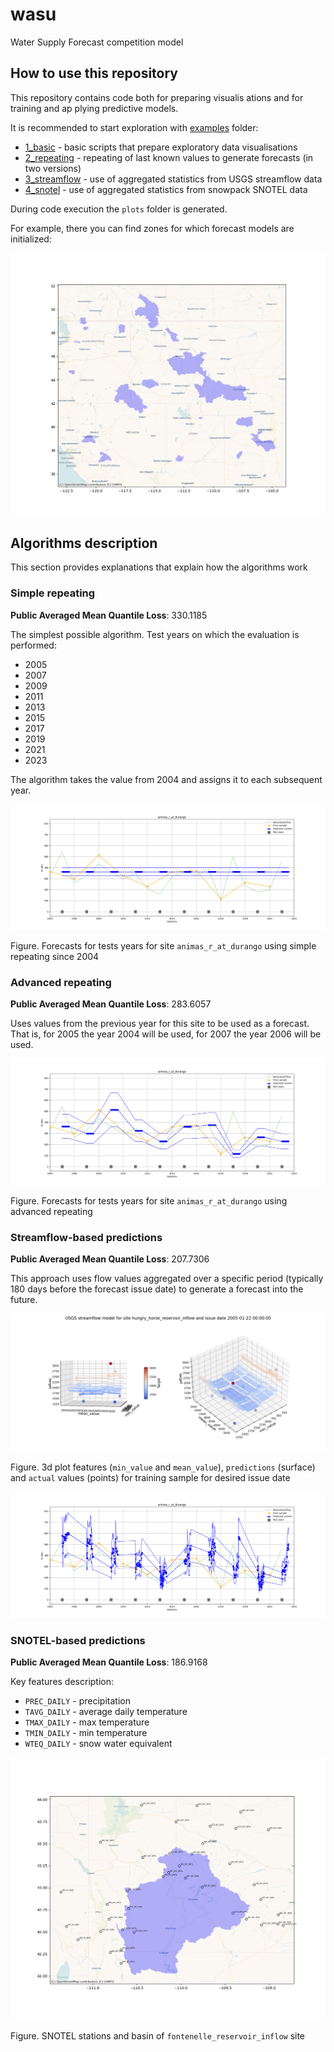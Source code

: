 # wasu

Water Supply Forecast competition model

## How to use this repository

This repository contains code both for preparing visualis
ations and for training and ap
plying predictive models.

It is recommended to start exploration with [examples](./examples) folder:

- [1_basic](./examples/1_basic) - basic scripts that prepare exploratory data visualisations
- [2_repeating](./examples/2_repeating) - repeating of last known values to generate forecasts (in two versions)
- [3_streamflow](./examples/3_streamflow) - use of aggregated statistics from USGS streamflow data 
- [4_snotel](./examples/4_snotel) - use of aggregated statistics from snowpack SNOTEL data 


During code execution the `plots` folder is generated. 

For example, there you can find zones for which forecast models are initialized:

![spatial_extend.png](examples%2Fplots%2Fspatial%2Fspatial_extend.png)

## Algorithms description 

This section provides explanations that explain how the algorithms work 

### Simple repeating 

**Public Averaged Mean Quantile Loss**: 330.1185

The simplest possible algorithm. Test years on which the evaluation is performed:

- 2005
- 2007
- 2009
- 2011
- 2013
- 2015
- 2017
- 2019
- 2021
- 2023

The algorithm takes the value from 2004 and assigns it to each subsequent year.

![animas_r_at_durango_time_series_plot.png](examples%2Fplots%2Fpredictions_simple_repeating%2Fanimas_r_at_durango_time_series_plot.png)

Figure. Forecasts for tests years for site `animas_r_at_durango` using simple repeating since 2004

### Advanced repeating 

**Public Averaged Mean Quantile Loss**: 283.6057

Uses values from the previous year for this site to be used as a forecast. That is, for 2005 the year 2004 will be used, for 2007 the year 2006 will be used.

![animas_r_at_durango_time_series_plot.png](examples%2Fplots%2Fpredictions_advanced_repeating%2Fanimas_r_at_durango_time_series_plot.png)

Figure. Forecasts for tests years for site `animas_r_at_durango` using advanced repeating 

### Streamflow-based predictions

**Public Averaged Mean Quantile Loss**: 207.7306 

This approach uses flow values aggregated over a 
specific period (typically 180 days before the forecast issue date) 
to generate a forecast into the future. 

![2005-01-22 00:00:00_site_hungry_horse_reservoir_inflow.png](examples%2Fplots%2Fusgs_streamflow_3d%2F2005-01-22%2000%3A00%3A00_site_hungry_horse_reservoir_inflow.png)

Figure. 3d plot features (`min_value` and `mean_value`), `predictions` (surface) and `actual` values (points) for training sample for
desired issue date

![animas_r_at_durango_time_series_plot.png](examples%2Fplots%2Fpredictions_usgs_streamflow%2Fanimas_r_at_durango_time_series_plot.png)

### SNOTEL-based predictions

**Public Averaged Mean Quantile Loss**: 186.9168

Key features description: 

- `PREC_DAILY` - precipitation
- `TAVG_DAILY` - average daily temperature
- `TMAX_DAILY` - max temperature
- `TMIN_DAILY` - min temperature
- `WTEQ_DAILY` - snow water equivalent	

![spatial_extend_snotel_fontenelle_reservoir_inflow.png](examples%2Fplots%2Fspatial_with_snotel_stations%2Fspatial_extend_snotel_fontenelle_reservoir_inflow.png)

Figure. SNOTEL stations and basin of `fontenelle_reservoir_inflow` site